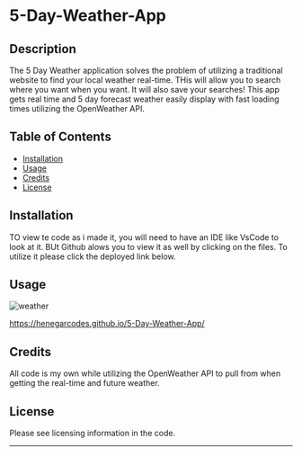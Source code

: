 # 5-Day-Weather-App


## Description

The 5 Day Weather application solves the problem of utilizing a traditional website to find your local weather real-time. THis will allow you to search where you want when you want. It will also save your searches! This app gets real time and 5 day forecast weather easily display with fast loading times utilizing the OpenWeather API.

## Table of Contents


- [Installation](#installation)
- [Usage](#usage)
- [Credits](#credits)
- [License](#license)

## Installation

TO view te code as i made it, you will need to have an IDE like VsCode to look at it. BUt Github alows you to view it as well by clicking on the files. To utilize it please click the deployed link below.

## Usage
![weather](https://github.com/HenegarCodes/5-Day-Weather-App/assets/78831747/5730cf5c-082b-4f13-8f28-ca949032cbdd) 


https://henegarcodes.github.io/5-Day-Weather-App/ 
## Credits

All code is my own while utilizing the OpenWeather API to pull from when getting the real-time and future weather.

## License
Please see licensing information in the code.

---
